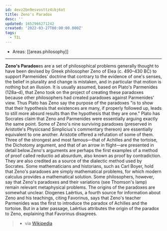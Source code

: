 ```yaml
---
id: 4evz2bn9esvosttz4ibj6xt
title: Zeno's Paradox
desc: ''
updated: 1652966271242
created: '2022-03-27T00:00:00.000Z'
tags:
  - TIL
---
```


- Areas: [[areas.philosophy]]

---

**Zeno's Paradox**es are a set of philosophical problems generally thought to have been devised by Greek philosopher Zeno of Elea (c. 490–430 BC) to support Parmenides' doctrine that contrary to the evidence of one's senses, the belief in plurality and change is mistaken, and in particular that motion is nothing but an illusion. It is usually assumed, based on Plato's Parmenides (128a–d), that Zeno took on the project of creating these paradoxes because other philosophers had created paradoxes against Parmenides' view. Thus Plato has Zeno say the purpose of the paradoxes "is to show that their hypothesis that existences are many, if properly followed up, leads to still more absurd results than the hypothesis that they are one." Plato has Socrates claim that Zeno and Parmenides were essentially arguing exactly the same point. Some of Zeno's nine surviving paradoxes (preserved in Aristotle's Physicsand Simplicius's commentary thereon) are essentially equivalent to one another. Aristotle offered a refutation of some of them. Three of the strongest and most famous—that of Achilles and the tortoise, the Dichotomy argument, and that of an arrow in flight—are presented in detail below.Zeno's arguments are perhaps the first examples of a method of proof called reductio ad absurdum, also known as proof by contradiction. They are also credited as a source of the dialectic method used by Socrates. Some mathematicians and historians, such as Carl Boyer, hold that Zeno's paradoxes are simply mathematical problems, for which modern calculus provides a mathematical solution. Some philosophers, however, say that Zeno's paradoxes and their variations (see Thomson's lamp) remain relevant metaphysical problems. The origins of the paradoxes are somewhat unclear. Diogenes Laërtius, a fourth source for information about Zeno and his teachings, citing Favorinus, says that Zeno's teacher Parmenides was the first to introduce the paradox of Achilles and the tortoise. But in a later passage, Laërtius attributes the origin of the paradox to Zeno, explaining that Favorinus disagrees.

> - via [Wikipedia](https://en.wikipedia.org/wiki/Zeno's%20paradoxes)
